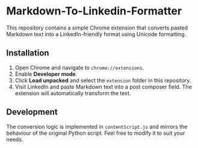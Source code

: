 # Markdown-To-Linkedin-Formatter

This repository contains a simple Chrome extension that converts pasted Markdown text into a LinkedIn-friendly format using Unicode formatting.

## Installation

1. Open Chrome and navigate to `chrome://extensions`.
2. Enable **Developer mode**.
3. Click **Load unpacked** and select the `extension` folder in this repository.
4. Visit LinkedIn and paste Markdown text into a post composer field. The extension will automatically transform the text.

## Development

The conversion logic is implemented in `contentScript.js` and mirrors the behaviour of the original Python script. Feel free to modify it to suit your needs.
